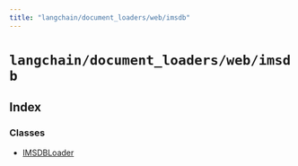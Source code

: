```yaml
---
title: "langchain/document_loaders/web/imsdb"
---
```


# `langchain/document_loaders/web/imsdb`

## Index

### Classes

- [IMSDBLoader](classes/IMSDBLoader.md)
